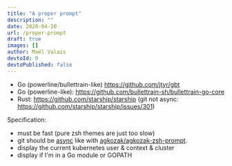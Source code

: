 ```yaml
---
title: "A proper prompt"
description: ""
date: 2020-04-20
url: /proper-prompt
draft: true
images: []
author: Maël Valais
devtoId: 0
devtoPublished: false
---
```


- Go (powerline/bullettrain-like) https://github.com/jtyr/gbt
- Go (powerline-like): https://github.com/bullettrain-sh/bullettrain-go-core
- Rust: https://github.com/starship/starship (git not async: https://github.com/starship/starship/issues/301)

Specification:

- must be fast (pure zsh themes are just too slow)
- git should be [async](https://github.com/mafredri/zsh-async) like with [agkozak/agkozak-zsh-prompt](https://github.com/agkozak/agkozak-zsh-prompt).
- display the current kubernetes user & context & cluster
- display if I'm in a Go module or GOPATH
